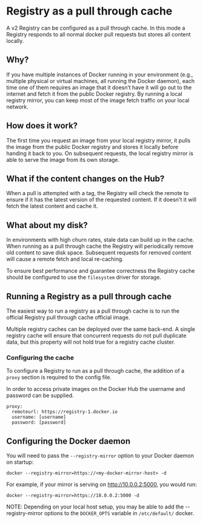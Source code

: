 # Registry as a pull through cache

A v2 Registry can be configured as a pull through cache.  In this mode a Registry responds to all normal docker pull requests but stores all content locally.

## Why?

If you have multiple instances of Docker running in your environment (e.g., multiple physical or virtual machines, all running the Docker daemon), each time one of them requires an image that it doesn’t have it will go out to the internet and fetch it from the public Docker registry. By running a local registry mirror, you can keep most of the image fetch traffic on your local network.

## How does it work?

The first time you request an image from your local registry mirror, it pulls the image from the public Docker registry and stores it locally before handing it back to you. On subsequent requests, the local registry mirror is able to serve the image from its own storage.

## What if the content changes on the Hub?

When a pull is attempted with a tag, the Registry will check the remote to ensure if it has the latest version of the requested content.  If it doesn't it will fetch the latest content and cache it.

## What about my disk?

In environments with high churn rates, stale data can build up in the cache.  When running as a pull through cache the Registry will periodically remove old content to save disk space.  Subsequent requests for removed content will cause a remote fetch and local re-caching.

To ensure best performance and guarantee correctness the Registry cache should be configured to use the `filesystem` driver for storage.

## Running a Registry as a pull through cache

The easiest way to run a registry as a pull through cache is to run the official Registry pull through cache official image.  

Multiple registry caches can be deployed over the same back-end.  A single registry cache will ensure that concurrent requests do not pull duplicate data, but this property will not hold true for a registry cache cluster.

### Configuring the cache

To configure a Registry to run as a pull through cache, the addition of a `proxy` section is required to the config file.

In order to access private images on the Docker Hub the username and password can be supplied.

```            
proxy:
  remoteurl: https://registry-1.docker.io
  username: [username]
  password: [password]
```



## Configuring the Docker daemon

You will need to pass the `--registry-mirror` option to your Docker daemon on startup:

```
docker --registry-mirror=https://<my-docker-mirror-host> -d
```

For example, if your mirror is serving on http://10.0.0.2:5000, you would run:

```
docker --registry-mirror=https://10.0.0.2:5000 -d
```

NOTE: Depending on your local host setup, you may be able to add the --registry-mirror options to the `DOCKER_OPTS` variable in `/etc/default/` docker.




